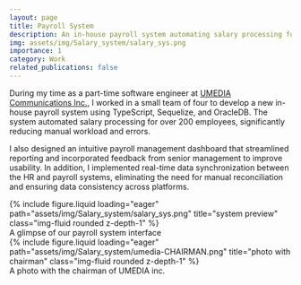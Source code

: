 ```yaml
---
layout: page
title: Payroll System
description: An in-house payroll system automating salary processing for 200+ employees
img: assets/img/Salary_system/salary_sys.png
importance: 1
category: Work
related_publications: false
---
```

During my time as a part-time software engineer at <a href="https://www.u-media.com.tw/">UMEDIA Communications Inc.</a>, I worked in a small team of four to develop a new in-house payroll system using TypeScript, Sequelize, and OracleDB. The system automated salary processing for over 200 employees, significantly reducing manual workload and errors.

I also designed an intuitive payroll management dashboard that streamlined reporting and incorporated feedback from senior management to improve usability. In addition, I implemented real-time data synchronization between the HR and payroll systems, eliminating the need for manual reconciliation and ensuring data consistency across platforms.

<div class="row">
    <div class="col-sm mt-3 mt-md-0">
        {% include figure.liquid loading="eager" path="assets/img/Salary_system/salary_sys.png" title="system preview" class="img-fluid rounded z-depth-1" %}
    </div>
</div>
<div class="caption">
    A glimpse of our payroll system interface
</div>

<div class="row">
    <div class="col-sm mt-3 mt-md-0">
        {% include figure.liquid loading="eager" path="assets/img/Salary_system/umedia-CHAIRMAN.png" title="photo with chairman" class="img-fluid rounded z-depth-1" %}
    </div>
</div>
<div class="caption">
    A photo with the chairman of UMEDIA inc.
</div>
